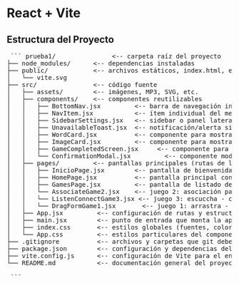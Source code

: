 # React + Vite
## Estructura del Proyecto
<pre> ``` prueba1/               <-- carpeta raíz del proyecto
├── node_modules/      <-- dependencias instaladas
├── public/            <-- archivos estáticos, index.html, etc.
│   └── vite.svg
├── src/               <-- código fuente
│   ├── assets/        <-- imágenes, MP3, SVG, etc.
│   ├── components/    <-- componentes reutilizables
│   │   ├── BottomNav.jsx         <-- barra de navegación inferior
│   │   ├── NavItem.jsx           <-- ítem individual del menú de navegación
│   │   ├── SidebarSettings.jsx   <-- sidebar o panel lateral de configuración
│   │   ├── UnavailableToast.jsx  <-- notificación/alerta si algo no está disponible
│   │   ├── WordCard.jsx          <-- componente para mostrar tarjetas de palabras
│   │   ├── ImageCard.jsx         <-- componente para mostrar imágenes con overlays dinámicos
│   │   ├── GameCompletedScreen.jsx     <-- componente para mostrar pantalla de juego completado
│   │   └── ConfirmationModal.jsx         <-- componente modal para confirmar si el usuario desea omitir el juego
│   ├── pages/         <-- pantallas principales (rutas de la app)
│   │   ├── InicioPage.jsx        <-- pantalla de bienvenida con botón "EMPEZAR"
│   │   ├── HomePage.jsx          <-- pantalla principal con estadísticas y acceso a juegos
│   │   ├── GamesPage.jsx         <-- pantalla de listado de juegos
│   │   └── AssociateGame2.jsx    <-- juego 2: asociación palabra - imagen (actualizado con componentes nuevos)
│   │   └── ListenConnectGame3.jsx <-- juego 3: escuccha - conecta 
│   │   └── DragFormGame1.jsx       <-- juego 1: arrastra - froma oraciones 
│   ├── App.jsx         <-- configuración de rutas y estructura general de la app
│   ├── main.jsx        <-- punto de entrada que monta la aplicación en el DOM
│   ├── index.css       <-- estilos globales (fuentes, colores base, etc.)
│   └── App.css         <-- estilos particulares del componente App (opcional)
├── .gitignore          <-- archivos y carpetas que git debe ignorar
├── package.json        <-- configuración y dependencias del proyecto
├── vite.config.js      <-- configuración de Vite para el entorno de desarrollo
└── README.md           <-- documentación general del proyecto

 ``` </pre>

